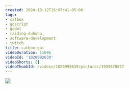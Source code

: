 ```yaml
---
created: 2024-10-12T19:07:41-05:00
tags:
- catbox
- gdscript
- godot
- raiding-duhuhu_
- software-development
- twitch
title: catbox gui
videoDuration: 11696
videoId: '1020992639'
videoShorts: []
videoThumbId: /videos/1020992639/pictures/1939678877
---
```


![](20241013000741.jpg)
